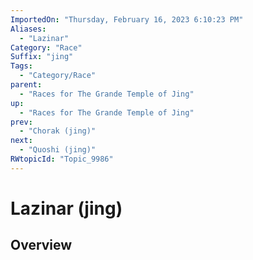 ```yaml
---
ImportedOn: "Thursday, February 16, 2023 6:10:23 PM"
Aliases:
  - "Lazinar"
Category: "Race"
Suffix: "jing"
Tags:
  - "Category/Race"
parent:
  - "Races for The Grande Temple of Jing"
up:
  - "Races for The Grande Temple of Jing"
prev:
  - "Chorak (jing)"
next:
  - "Quoshi (jing)"
RWtopicId: "Topic_9986"
---
```

# Lazinar (jing)
## Overview
